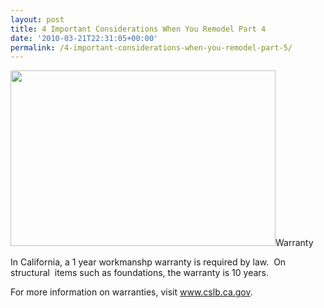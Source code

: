 ```yaml
---
layout: post
title: 4 Important Considerations When You Remodel Part 4
date: '2010-03-21T22:31:05+00:00'
permalink: /4-important-considerations-when-you-remodel-part-5/
---
```

<a href="http://murraylampert.com/wp-content/uploads/2010/03/logo.gif"><img class="alignright size-full wp-image-169" title="logo" src="http://murraylampert.com/wp-content/uploads/2010/03/logo.gif" alt="" width="424" height="281" /></a>Warranty

In California, a 1 year workmanshp warranty is required by law.  On structural  items such as foundations, the warranty is 10 years.   

For more information on warranties, visit <a href="http://www.cslb.ca.gov">www.cslb.ca.gov</a>.
